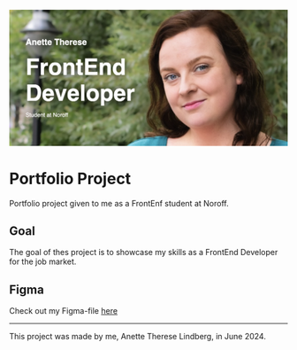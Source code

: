 


![App Screenshot](https://github.com/elanetto/portfolio/blob/main/assets/images/readme/Screenshot-of-header-for-readme.png?raw=true)



# Portfolio Project
Portfolio project given to me as a FrontEnf student at Noroff.

## Goal
The goal of thes project is to showcase my skills as a FrontEnd Developer for the job market.

## Figma
Check out my Figma-file [here](https://www.figma.com/design/vBWtxr0SAQVuYMFrWea3Uw/portfolio-site?node-id=44-96&t=ndQsyqWru8d5nmZG-1)

---

This project was made by me, Anette Therese Lindberg, in June 2024.
